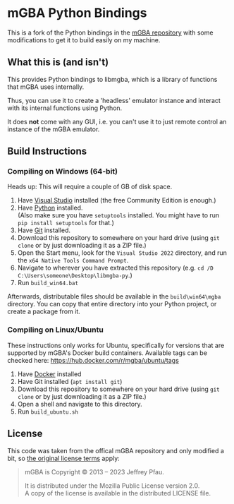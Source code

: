 mGBA Python Bindings
=====================

This is a fork of the Python bindings in the
[mGBA repository](https://github.com/mgba-emu/mgba/tree/master/src/platform/python)
with some modifications to get it to build easily on my machine.


## What this is (and isn't)

This provides Python bindings to libmgba, which is a library of
functions that mGBA uses internally.

Thus, you can use it to create a 'headless' emulator instance and
interact with its internal functions using Python.

It does **not** come with any GUI, i.e. you can't use it to just
remote control an instance of the mGBA emulator.


## Build Instructions

### Compiling on Windows (64-bit)

Heads up: This will require a couple of GB of disk space.

1. Have [Visual Studio](https://visualstudio.microsoft.com/vs/community/) installed (the free Community Edition is enough.)
2. Have [Python](https://www.python.org/downloads/windows/) installed.   
   (Also make sure you have `setuptools` installed. You might have to run `pip install setuptools` for that.)
3. Have [Git](https://git-scm.com/download/win) installed.
4. Download this repository to somewhere on your hard drive (using `git clone` or by just downloading it as a ZIP file.)
5. Open the Start menu, look for the `Visual Studio 2022` directory, and run the `x64 Native Tools Command Prompt`.
6. Navigate to wherever you have extracted this repository (e.g. `cd /D C:\Users\someone\Desktop\libmgba-py`.)
7. Run `build_win64.bat`

Afterwards, distributable files should be available in the
`build\win64\mgba` directory. You can copy that entire directory
into your Python project, or create a package from it.

### Compiling on Linux/Ubuntu

These instructions only works for Ubuntu, specifically for versions
that are supported by mGBA's Docker build containers. Available tags
can be checked here: https://hub.docker.com/r/mgba/ubuntu/tags

1. Have [Docker](https://docs.docker.com/engine/install/ubuntu/) installed
2. Have Git installed (`apt install git`)
3. Download this repository to somewhere on your hard drive (using `git clone` or by just downloading it as a ZIP file.)
4. Open a shell and navigate to this directory.
5. Run `build_ubuntu.sh`


## License

This code was taken from the offical mGBA repository and only modified
a bit, so [the original license terms](https://github.com/mgba-emu/mgba/#copyright)
apply:

> mGBA is Copyright © 2013 – 2023 Jeffrey Pfau.
> 
> It is distributed under the Mozilla Public License version 2.0.  
> A copy of the license is available in the distributed LICENSE file.
